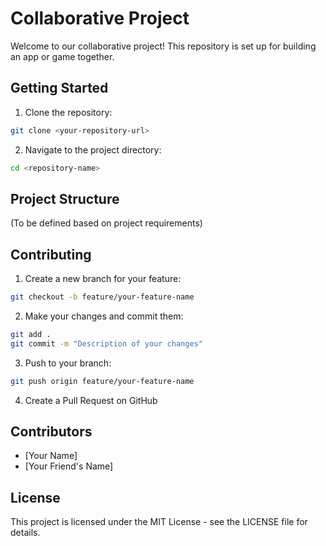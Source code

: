 # Collaborative Project

Welcome to our collaborative project! This repository is set up for building an app or game together.

## Getting Started

1. Clone the repository:
```bash
git clone <your-repository-url>
```

2. Navigate to the project directory:
```bash
cd <repository-name>
```

## Project Structure

(To be defined based on project requirements)

## Contributing

1. Create a new branch for your feature:
```bash
git checkout -b feature/your-feature-name
```

2. Make your changes and commit them:
```bash
git add .
git commit -m "Description of your changes"
```

3. Push to your branch:
```bash
git push origin feature/your-feature-name
```

4. Create a Pull Request on GitHub

## Contributors

- [Your Name]
- [Your Friend's Name]

## License

This project is licensed under the MIT License - see the LICENSE file for details. 